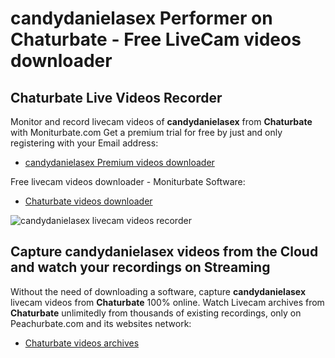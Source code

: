 # candydanielasex Performer on Chaturbate - Free LiveCam videos downloader

## Chaturbate Live Videos Recorder

Monitor and record livecam videos of **candydanielasex** from **Chaturbate** with Moniturbate.com
Get a premium trial for free by just and only registering with your Email address:
* [candydanielasex Premium videos downloader](https://moniturbate.com/request-demo-licence-key.html)

Free livecam videos downloader - Moniturbate Software:
* [Chaturbate videos downloader](https://moniturbate.com/moniturbate-download-software.html)

![candydanielasex livecam videos recorder](https://peachurnet.com/templates/moniturbate-software.png)


## Capture candydanielasex videos from the Cloud and watch your recordings on Streaming

Without the need of downloading a software, capture **candydanielasex** livecam videos from **Chaturbate** 100% online.
Watch Livecam archives from **Chaturbate** unlimitedly from thousands of existing recordings, only on Peachurbate.com and its websites network:
* [Chaturbate videos archives](https://peachurnet.com/)